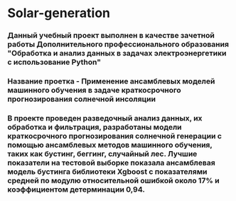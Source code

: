 # Solar-generation
### Данный учебный проект выполнен в качестве зачетной работы Дополнительного профессионального образования "Обработка и анализ данных в задачах электроэнергетики с использование Python"
### Название проетка - Применение ансамблевых моделей машинного обучения в задаче краткосрочного прогнозирования солнечной инсоляции 

### В проекте проведен разведочный анализ данных, их обработка и фильтрация, разработаны модели краткосрочного прогнозирования солнечной генерации с помощью ансамблевых методов машинного обучения, таких как бустинг, беггинг, случайный лес. Лучшие показатели на тестовой выборке показала ансамблевая модель бустинга библиотеки Xgboost с показателями средней по модулю относительной ошибкой около 17% и коэффициентом детерминации 0,94.
